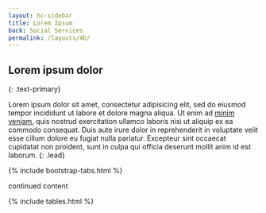 ```yaml
---
layout: hc-sidebar
title: Lorem Ipsum
back: Social Services
permalink: /layouts/4b/
---
```


## Lorem ipsum dolor
{: .text-primary}


Lorem ipsum dolor sit amet, consectetur adipisicing elit, sed do eiusmod tempor incididunt ut labore et dolore magna aliqua. Ut enim ad [minim veniam](#), quis nostrud exercitation ullamco laboris nisi ut aliquip ex ea commodo consequat. Duis aute irure dolor in reprehenderit in voluptate velit esse cillum dolore eu fugiat nulla pariatur. Excepteur sint occaecat cupidatat non proident, sunt in culpa qui officia deserunt mollit anim id est laborum.
{: .lead}

{% include bootstrap-tabs.html %}

continued content

{% include tables.html %}
